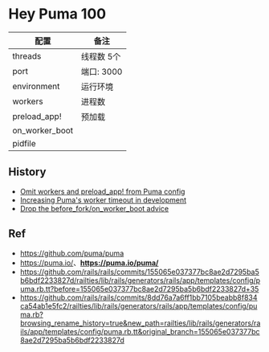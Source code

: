 # Hey Puma 100


配置|备注
---|---
threads|线程数 5个
port|端口: 3000
environment|运行环境
workers|进程数
preload_app!|预加载
on_worker_boot|
pidfile|

## History

* [Omit workers and preload_app! from Puma config](https://github.com/rails/rails/commit/471ab2347fc8941ead6d9f95ef32c6686d706924)
* [Increasing Puma's worker timeout in development](https://github.com/rails/rails/commit/b43ede6b9d4dd88300dbe541a61108d86ff11a32)
* [Drop the before_fork/on_worker_boot advice](https://github.com/rails/rails/commits/155065e037377bc8ae2d7295ba5b6bdf2233827d/railties/lib/rails/generators/rails/app/templates/config/puma.rb.tt?after=155065e037377bc8ae2d7295ba5b6bdf2233827d+34)


## Ref

* <https://github.com/puma/puma>
* <https://puma.io/>、**<https://puma.io/puma/>**
* <https://github.com/rails/rails/commits/155065e037377bc8ae2d7295ba5b6bdf2233827d/railties/lib/rails/generators/rails/app/templates/config/puma.rb.tt?before=155065e037377bc8ae2d7295ba5b6bdf2233827d+35>
* <https://github.com/rails/rails/commits/8dd76a7a6ff1bb7105beabb8f834ca54ab1e5fc2/railties/lib/rails/generators/rails/app/templates/config/puma.rb?browsing_rename_history=true&new_path=railties/lib/rails/generators/rails/app/templates/config/puma.rb.tt&original_branch=155065e037377bc8ae2d7295ba5b6bdf2233827d>